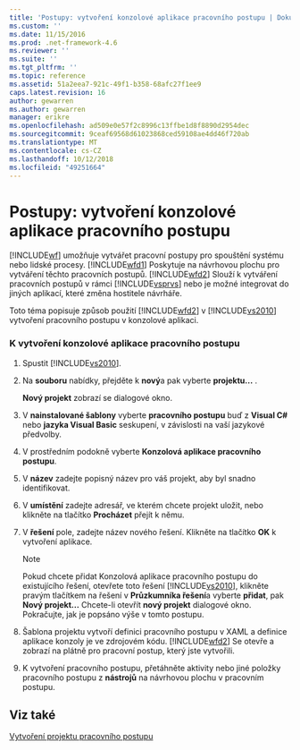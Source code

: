 ```yaml
---
title: 'Postupy: vytvoření konzolové aplikace pracovního postupu | Dokumentace Microsoftu'
ms.custom: ''
ms.date: 11/15/2016
ms.prod: .net-framework-4.6
ms.reviewer: ''
ms.suite: ''
ms.tgt_pltfrm: ''
ms.topic: reference
ms.assetid: 51a2eea7-921c-49f1-b358-68afc27f1ee9
caps.latest.revision: 16
author: gewarren
ms.author: gewarren
manager: erikre
ms.openlocfilehash: ad509e0e57f2c8996c13ffbe1d8f8890d2954dec
ms.sourcegitcommit: 9ceaf69568d61023868ced59108ae4dd46f720ab
ms.translationtype: MT
ms.contentlocale: cs-CZ
ms.lasthandoff: 10/12/2018
ms.locfileid: "49251664"
---
```

# <a name="how-to-create-a-workflow-console-application"></a>Postupy: vytvoření konzolové aplikace pracovního postupu
[!INCLUDE[wf](../includes/wf-md.md)] umožňuje vytvářet pracovní postupy pro spouštění systému nebo lidské procesy. [!INCLUDE[wfd1](../includes/wfd1-md.md)] Poskytuje na návrhovou plochu pro vytváření těchto pracovních postupů. [!INCLUDE[wfd2](../includes/wfd2-md.md)] Slouží k vytváření pracovních postupů v rámci [!INCLUDE[vsprvs](../includes/vsprvs-md.md)] nebo je možné integrovat do jiných aplikací, které změna hostitele návrháře.  
  
 Toto téma popisuje způsob použití [!INCLUDE[wfd2](../includes/wfd2-md.md)] v [!INCLUDE[vs2010](../includes/vs2010-md.md)] vytvoření pracovního postupu v konzolové aplikaci.  
  
### <a name="to-create-a-workflow-console-application"></a>K vytvoření konzolové aplikace pracovního postupu  
  
1.  Spustit [!INCLUDE[vs2010](../includes/vs2010-md.md)].  
  
2.  Na **souboru** nabídky, přejděte k **nový**a pak vyberte **projektu...** .  
  
     **Nový projekt** zobrazí se dialogové okno.  
  
3.  V **nainstalované šablony** vyberte **pracovního postupu** buď z **Visual C#** nebo **jazyka Visual Basic** seskupení, v závislosti na vaší jazykové předvolby.  
  
4.  V prostředním podokně vyberte **Konzolová aplikace pracovního postupu**.  
  
5.  V **název** zadejte popisný název pro váš projekt, aby byl snadno identifikovat.  
  
6.  V **umístění** zadejte adresář, ve kterém chcete projekt uložit, nebo klikněte na tlačítko **Procházet** přejít k němu.  
  
7.  V **řešení** pole, zadejte název nového řešení. Klikněte na tlačítko **OK** k vytvoření aplikace.  
  
    > [!NOTE]
    >  Pokud chcete přidat Konzolová aplikace pracovního postupu do existujícího řešení, otevřete toto řešení [!INCLUDE[vs2010](../includes/vs2010-md.md)], klikněte pravým tlačítkem na řešení v **Průzkumníka řešení**a vyberte **přidat**, pak  **Nový projekt...** Chcete-li otevřít **nový projekt** dialogové okno. Pokračujte, jak je popsáno výše v tomto postupu.  
  
8.  Šablona projektu vytvoří definici pracovního postupu v XAML a definice aplikace konzoly je ve zdrojovém kódu. [!INCLUDE[wfd2](../includes/wfd2-md.md)] Se otevře a zobrazí na plátně pro pracovní postup, který jste vytvořili.  
  
9. K vytvoření pracovního postupu, přetáhněte aktivity nebo jiné položky pracovního postupu z **nástrojů** na návrhovou plochu v pracovním postupu.  
  
## <a name="see-also"></a>Viz také  
 [Vytvoření projektu pracovního postupu](../workflow-designer/creating-a-workflow-project.md)